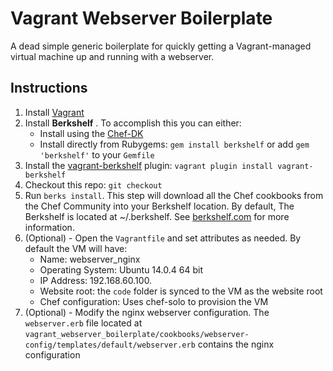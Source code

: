 Vagrant Webserver Boilerplate
================================

A dead simple generic boilerplate for quickly getting a Vagrant-managed virtual machine up and running with a webserver. 

Instructions
-----------------

1. Install [Vagrant](https://www.vagrantup.com/downloads.html)
1. Install **Berkshelf** . To accomplish this you can either:
    - Install using the [Chef-DK](http://getchef.com/downloads/chef-dk)
    - Install directly from Rubygems: `gem install berkshelf` or add `gem 'berkshelf'` to your `Gemfile`
1. Install the [vagrant-berkshelf](https://github.com/berkshelf/vagrant-berkshelf) plugin: `vagrant plugin install vagrant-berkshelf`
1. Checkout this repo: `git checkout`
1. Run `berks install`. This step will download all the Chef cookbooks from the Chef Community into your Berkshelf location. By default, The Berkshelf is located at ~/.berkshelf. See [berkshelf.com](http://berkshelf.com) for more information.
1. (Optional) - Open the `Vagrantfile` and set attributes as needed. By default the VM will have:
    - Name: webserver_nginx
    - Operating System: Ubuntu 14.0.4 64 bit
    - IP Address: 192.168.60.100.
    - Website root: the `code` folder is synced to the VM as the website root
    - Chef configuration: Uses chef-solo to provision the VM
1. (Optional) - Modify the nginx webserver configuration. The `webserver.erb` file located at `vagrant_webserver_boilerplate/cookbooks/webserver-config/templates/default/webserver.erb` contains the nginx configuration